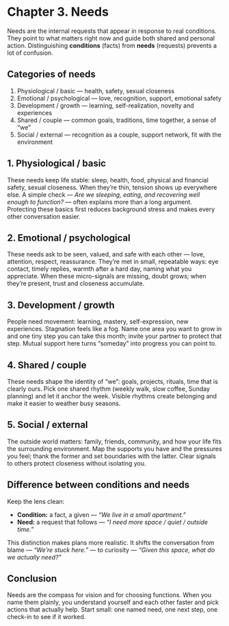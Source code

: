 # Chapter 3. Needs

Needs are the internal requests that appear in response to real conditions. They point to what matters right now and guide both shared and personal action. Distinguishing **conditions** (facts) from **needs** (requests) prevents a lot of confusion.

## Categories of needs

1. Physiological / basic — health, safety, sexual closeness
2. Emotional / psychological — love, recognition, support, emotional safety
3. Development / growth — learning, self-realization, novelty and experiences
4. Shared / couple — common goals, traditions, time together, a sense of “we”
5. Social / external — recognition as a couple, support network, fit with the environment

## 1. Physiological / basic

These needs keep life stable: sleep, health, food, physical and financial safety, sexual closeness. When they’re thin, tension shows up everywhere else. A simple check — *Are we sleeping, eating, and recovering well enough to function?* — often explains more than a long argument. Protecting these basics first reduces background stress and makes every other conversation easier.

## 2. Emotional / psychological

These needs ask to be seen, valued, and safe with each other — love, attention, respect, reassurance. They’re met in small, repeatable ways: eye contact, timely replies, warmth after a hard day, naming what you appreciate. When these micro-signals are missing, doubt grows; when they’re present, trust and closeness accumulate.

## 3. Development / growth

People need movement: learning, mastery, self-expression, new experiences. Stagnation feels like a fog. Name one area you want to grow in and one tiny step you can take this month; invite your partner to protect that step. Mutual support here turns “someday” into progress you can point to.

## 4. Shared / couple

These needs shape the identity of “we”: goals, projects, rituals, time that is clearly ours. Pick one shared rhythm (weekly walk, slow coffee, Sunday planning) and let it anchor the week. Visible rhythms create belonging and make it easier to weather busy seasons.

## 5. Social / external

The outside world matters: family, friends, community, and how your life fits the surrounding environment. Map the supports you have and the pressures you feel; thank the former and set boundaries with the latter. Clear signals to others protect closeness without isolating you.

## Difference between conditions and needs

Keep the lens clean:

- **Condition:** a fact, a given — *“We live in a small apartment.”*
- **Need:** a request that follows — *“I need more space / quiet / outside time.”*

This distinction makes plans more realistic. It shifts the conversation from blame — *“We’re stuck here.”* — to curiosity — *“Given this space, what do we actually need?”*

## Conclusion

Needs are the compass for vision and for choosing functions. When you name them plainly, you understand yourself and each other faster and pick actions that actually help. Start small: one named need, one next step, one check-in to see if it worked.
